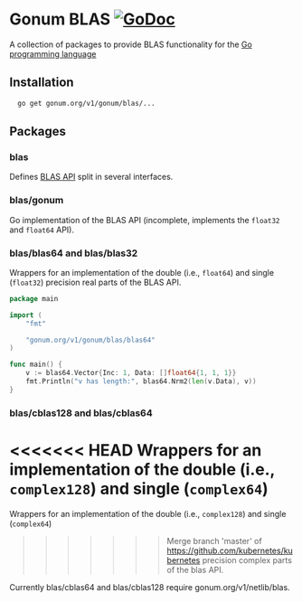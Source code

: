 # Gonum BLAS [![GoDoc](https://godoc.org/gonum.org/v1/gonum/blas?status.svg)](https://godoc.org/gonum.org/v1/gonum/blas)

A collection of packages to provide BLAS functionality for the [Go programming
language](http://golang.org)

## Installation
```sh
  go get gonum.org/v1/gonum/blas/...
```

## Packages

### blas

Defines [BLAS API](http://www.netlib.org/blas/blast-forum/cinterface.pdf) split in several
interfaces.

### blas/gonum

Go implementation of the BLAS API (incomplete, implements the `float32` and `float64` API).

### blas/blas64 and blas/blas32

Wrappers for an implementation of the double (i.e., `float64`) and single (`float32`)
precision real parts of the BLAS API.

```Go
package main

import (
	"fmt"

	"gonum.org/v1/gonum/blas/blas64"
)

func main() {
	v := blas64.Vector{Inc: 1, Data: []float64{1, 1, 1}}
	fmt.Println("v has length:", blas64.Nrm2(len(v.Data), v))
}
```

### blas/cblas128 and blas/cblas64

<<<<<<< HEAD
Wrappers for an implementation of the double (i.e., `complex128`) and single (`complex64`) 
=======
Wrappers for an implementation of the double (i.e., `complex128`) and single (`complex64`)
>>>>>>> Merge branch 'master' of https://github.com/kubernetes/kubernetes
precision complex parts of the blas API.

Currently blas/cblas64 and blas/cblas128 require gonum.org/v1/netlib/blas.
